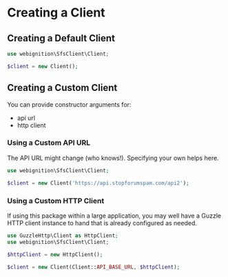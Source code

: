 # Creating a Client

## Creating a Default Client

```php
use webignition\SfsClient\Client;

$client = new Client();
```

## Creating a Custom Client

You can provide constructor arguments for:

- api url
- http client

### Using a Custom API URL

The API URL might change (who knows!). Specifying your own helps here.

```php
use webignition\SfsClient\Client;

$client = new Client('https://api.stopforumspam.com/api2');
```

### Using a Custom HTTP Client

If using this package within a large application, you may well have a Guzzle
HTTP client instance to hand that is already configured as needed.

```php
use GuzzleHttp\Client as HttpClient;
use webignition\SfsClient\Client;

$httpClient = new HttpClient();

$client = new Client(Client::API_BASE_URL, $httpClient);
```
